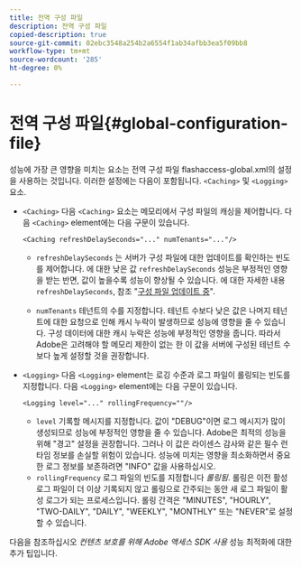 ```yaml
---
title: 전역 구성 파일
description: 전역 구성 파일
copied-description: true
source-git-commit: 02ebc3548a254b2a6554f1ab34afbb3ea5f09bb8
workflow-type: tm+mt
source-wordcount: '285'
ht-degree: 0%

---
```


# 전역 구성 파일{#global-configuration-file}

성능에 가장 큰 영향을 미치는 요소는 전역 구성 파일 flashaccess-global.xml의 설정을 사용하는 것입니다. 이러한 설정에는 다음이 포함됩니다. `<Caching>` 및 `<Logging>` 요소.

* `<Caching>` 다음 `<Caching>` 요소는 메모리에서 구성 파일의 캐싱을 제어합니다. 다음 `<Caching>` element에는 다음 구문이 있습니다.

  ```
  <Caching refreshDelaySeconds="..." numTenants="..."/>
  ```

   * `refreshDelaySeconds` 는 서버가 구성 파일에 대한 업데이트를 확인하는 빈도를 제어합니다. 에 대한 낮은 값 `refreshDelaySeconds` 성능은 부정적인 영향을 받는 반면, 값이 높을수록 성능이 향상될 수 있습니다. 에 대한 자세한 내용 `refreshDelaySeconds`, 참조 &quot;[구성 파일 업데이트 중](../../aaxs-protected-streaming/updating-configuration-files/updating-configuration-files-overview.md)&quot;.

   * `numTenants` 테넌트의 수를 지정합니다. 테넌트 수보다 낮은 값은 나머지 테넌트에 대한 요청으로 인해 캐시 누락이 발생하므로 성능에 영향을 줄 수 있습니다. 구성 데이터에 대한 캐시 누락은 성능에 부정적인 영향을 줍니다. 따라서 Adobe은 고려해야 할 메모리 제한이 없는 한 이 값을 서버에 구성된 테넌트 수보다 높게 설정할 것을 권장합니다.

* `<Logging>` 다음 `<Logging>` element는 로깅 수준과 로그 파일이 롤링되는 빈도를 지정합니다. 다음 `<Logging>` element에는 다음 구문이 있습니다.

  ```
  <Logging level="..." rollingFrequency=""/>
  ```

   * `level` 기록할 메시지를 지정합니다. 값이 &quot;DEBUG&quot;이면 로그 메시지가 많이 생성되므로 성능에 부정적인 영향을 줄 수 있습니다. Adobe은 최적의 성능을 위해 &quot;경고&quot; 설정을 권장합니다. 그러나 이 값은 라이센스 감사와 같은 필수 런타임 정보를 손실할 위험이 있습니다. 성능에 미치는 영향을 최소화하면서 중요한 로그 정보를 보존하려면 &quot;INFO&quot; 값을 사용하십시오.
   * `rollingFrequency` 로그 파일의 빈도를 지정합니다 *롤링됨*. 롤링은 이전 활성 로그 파일이 더 이상 기록되지 않고 롤링으로 간주되는 동안 새 로그 파일이 활성 로그가 되는 프로세스입니다. 롤링 간격은 &quot;MINUTES&quot;, &quot;HOURLY&quot;, &quot;TWO-DAILY&quot;, &quot;DAILY&quot;, &quot;WEEKLY&quot;, &quot;MONTHLY&quot; 또는 &quot;NEVER&quot;로 설정할 수 있습니다.

다음을 참조하십시오 *컨텐츠 보호를 위해 Adobe 액세스 SDK 사용* 성능 최적화에 대한 추가 팁입니다.
